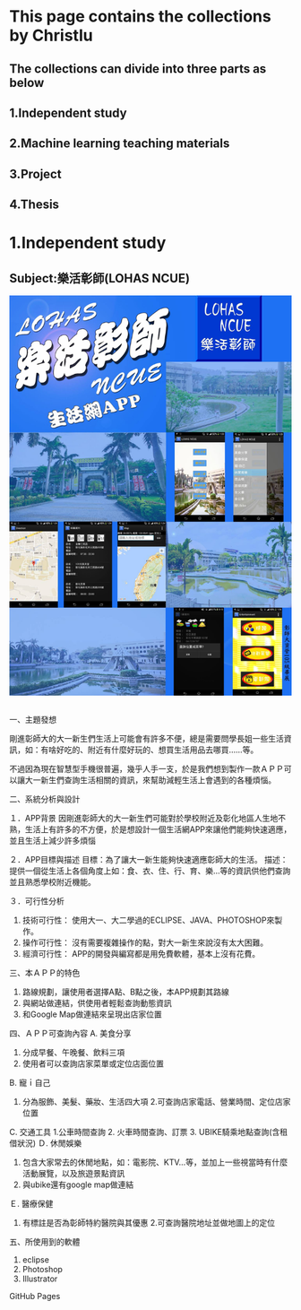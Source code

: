 # This page contains the collections by Christlu 
## The collections can divide into three parts as below
## 1.Independent study
## 2.Machine learning teaching materials
## 3.Project
## 4.Thesis

# 1.Independent study
## Subject:樂活彰師(LOHAS NCUE)
![image](https://github.com/Christlu89/Christlu89.github.io/blob/master/13170046_667514200047411_1142613922_o.jpg)

## 
一、主題發想

剛進彰師大的大一新生們生活上可能會有許多不便，總是需要問學長姐一些生活資訊，如：有啥好吃的、附近有什麼好玩的、想買生活用品去哪買……等。

不過因為現在智慧型手機很普遍，幾乎人手一支，於是我們想到製作一款ＡＰＰ可以讓大一新生們查詢生活相關的資訊，來幫助減輕生活上會遇到的各種煩惱。

二、系統分析與設計

１．APP背景
因剛進彰師大的大一新生們可能對於學校附近及彰化地區人生地不熟，生活上有許多的不方便，於是想設計一個生活網APP來讓他們能夠快速適應，並且生活上減少許多煩惱

２．APP目標與描述
目標：為了讓大一新生能夠快速適應彰師大的生活。
描述：提供一個從生活上各個角度上如：食、衣、住、行、育、樂…等的資訊供他們查詢並且熟悉學校附近機能。

３．可行性分析
1. 技術可行性：
使用大一、大二學過的ECLIPSE、JAVA、PHOTOSHOP來製作。
2. 操作可行性：
沒有需要複雜操作的點，對大一新生來說沒有太大困難。
3. 經濟可行性：
APP的開發與編寫都是用免費軟體，基本上沒有花費。

三、本ＡＰＰ的特色
1. 路線規劃，讓使用者選擇A點、B點之後，本APP規劃其路線
2. 與網站做連結，供使用者輕鬆查詢動態資訊
3. 和Google Map做連結來呈現出店家位置

四、ＡＰＰ可查詢內容
A. 美食分享
1. 分成早餐、午晚餐、飲料三項
2. 使用者可以查詢店家菜單或定位店面位置

B.  寵ｉ自己 
1. 分為服飾、美髮、藥妝、生活四大項
2.可查詢店家電話、營業時間、定位店家位置

C. 交通工具
1.公車時間查詢
2. 火車時間查詢、訂票
3. UBIKE騎乘地點查詢(含租借狀況)
Ｄ. 休閒娛樂
1. 包含大家常去的休閒地點，如：電影院、KTV…等，並加上一些視當時有什麼活動展覽，以及旅遊景點資訊
2. 與ubike還有google map做連結

Ｅ. 醫療保健
1. 有標註是否為彰師特約醫院與其優惠
2.可查詢醫院地址並做地圖上的定位


五、所使用到的軟體
1. eclipse
2. Photoshop
3. Illustrator



GitHub Pages
